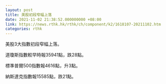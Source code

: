 ```yaml
---
layout: post
title: 美股初段窄幅上落
date: 2021-11-02 21:38:52.000000000 +08:00
link: https://news.rthk.hk/rthk/ch/component/k2/1618107-20211102.htm
categories: rthk
---
```


美股3大指數初段窄幅上落。

道瓊斯指數較早時報35941點，跌28點。

標準普爾500指數報4616點，升3點。

納斯達克指數報15585點，跌21點。
